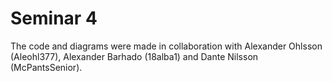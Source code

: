 # Seminar 4

The code and diagrams were made in collaboration with Alexander Ohlsson (Aleohl377), Alexander Barhado (18alba1) and Dante Nilsson (McPantsSenior).
